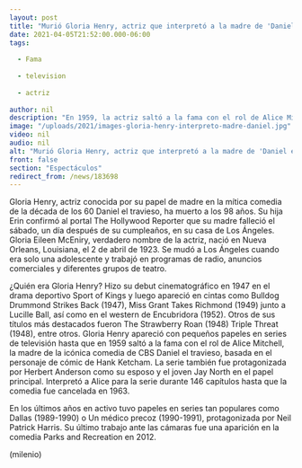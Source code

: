 ```yaml
---
layout: post
title: "Murió Gloria Henry, actriz que interpretó a la madre de 'Daniel el travieso', a los 98 años"
date: 2021-04-05T21:52:00.000-06:00
tags:
  
  - Fama
  
  - television
  
  - actriz
  
author: nil
description: "En 1959, la actriz saltó a la fama con el rol de Alice Mitchell, la madre de la icónica comedia Daniel el travieso. "
image: "/uploads/2021/images-gloria-henry-interpreto-madre-daniel.jpg"
video: nil
audio: nil
alt: "Murió Gloria Henry, actriz que interpretó a la madre de 'Daniel el travieso', a los 98 años"
front: false
section: "Espectáculos"
redirect_from: /news/183698
---
```


Gloria Henry, actriz conocida por su papel de madre en la mítica comedia de la década de los 60 Daniel el travieso, ha muerto a los 98 años. Su hija Erin confirmó al portal The Hollywood Reporter que su madre falleció el sábado, un día después de su cumpleaños, en su casa de Los Ángeles. Gloria Eileen McEniry, verdadero nombre de la actriz, nació en Nueva Orleans, Louisiana, el 2 de abril de 1923. Se mudó a Los Ángeles cuando era solo una adolescente y trabajó en programas de radio, anuncios comerciales y diferentes grupos de teatro. 

¿Quién era Gloria Henry? Hizo su debut cinematográfico en 1947 en el drama deportivo Sport of Kings y luego apareció en cintas como Bulldog Drummond Strikes Back (1947), Miss Grant Takes Richmond (1949) junto a Lucille Ball, así como en el western de Encubridora (1952). Otros de sus títulos más destacados fueron The Strawberry Roan (1948) Triple Threat (1948), entre otros. Gloria Henry apareció con pequeños papeles en series de televisión hasta que en 1959 saltó a la fama con el rol de Alice Mitchell, la madre de la icónica comedia de CBS Daniel el travieso, basada en el personaje de cómic de Hank Ketcham. La serie también fue protagonizada por Herbert Anderson como su esposo y el joven Jay North en el papel principal. Interpretó a Alice para la serie durante 146 capítulos hasta que la comedia fue cancelada en 1963.

En los últimos años en activo tuvo papeles en series tan populares como Dallas (1989-1990) o Un médico precoz (1990-1991), protagonizada por Neil Patrick Harris. Su último trabajo ante las cámaras fue una aparición en la comedia Parks and Recreation en 2012. 

(milenio)